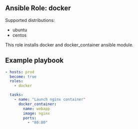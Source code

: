 Ansible Role: docker
-----

Supported distributions:
* ubuntu
* centos

This role installs docker and docker_container ansible module.


Example playbook
-----

```yaml
- hosts: prod
  become: true
  roles:
    - docker

  tasks:
    - name: "Launch nginx container"
      docker_container:
        name: webapp
        image: nginx
        ports:
          - "80:80"
```
